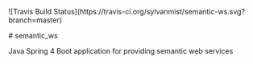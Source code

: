 <p style="float:right">![Travis Build Status](https://travis-ci.org/sylvanmist/semantic-ws.svg?branch=master)</p>
# semantic_ws

Java Spring 4 Boot application for providing semantic web services 

